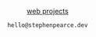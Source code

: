 <p align="center">
    <a href="//stephenpearce.dev">web projects</a>
</p>

<p align="center">
    <code>hello@stephenpearce.dev</code>
</p>

